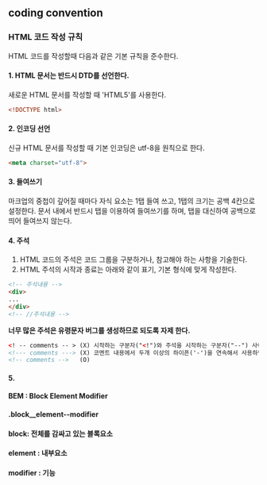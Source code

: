 ## coding convention

### HTML 코드 작성 규칙
HTML 코드를 작성할때 다음과 같은 기본 규칙을 준수한다.

#### 1. HTML 문서는 반드시 DTD를 선언한다.
새로운 HTML 문서를 작성할 때 'HTML5'를 사용한다.
```html
<!DOCTYPE html>
```
#### 2. 인코딩 선언
신규 HTML 문서를 작성할 때 기본 인코딩은 utf-8을 원칙으로 한다.
```html
<meta charset="utf-8">
```
#### 3. 들여쓰기
마크업의 중첩이 깊어질 때마다 자식 요소는 1탭 들여 쓰고, 1탭의 크기는 공백 4칸으로 설정한다.
문서 내에서 반드시 탭을 이용하여 들여쓰기를 하며, 탭을 대신하여 공백으로 띄어 들여쓰지 않는다.

#### 4. 주석
1. HTML 코드의 주석은 코드 그룹을 구분하거나, 참고해야 하는 사항을 기술한다.
2. HTML 주석의 시작과 종료는 아래와 같이 표기, 기본 형식에 맞게 작성한다.

```html
<!-- 주석내용 -->
<div>
...
</div>
<!-- //주석내용 -->
```

**너무 많은 주석은 유령문자 버그를 생성하므로 되도록 자제 한다.**
```html
<! -- comments -- > (X) 시작하는 구분자("<!")와 주석을 시작하는 구분자("--") 사이에는 공백 문자(white space)가 올 수 없다.
<!--- comments ---> (X) 코멘트 내용에서 두개 이상의 하이픈('-')을 연속해서 사용하면 안된다.
<!-- comments -->   (O) 
```

#### 5.

#### BEM : Block Element Modifier

#### .block__element--modifier

#### block: 전체를 감싸고 있는 블록요소

#### element : 내부요소

#### modifier : 기능
